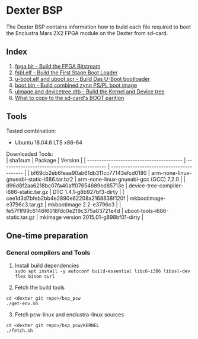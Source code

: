 # Dexter BSP

The Dexter BSP contains information how to build each file required to boot
the Enclustra Mars ZX2 FPGA module on the Dexter from sd-card.

## Index

1. [fpga.bit - Build the FPGA Bitstream](build_hdl.md)
2. [fsbl.elf - Build the First Stage Boot Loader](build_fsbl.md)
3. [u-boot.elf and uboot.scr - Build Das U-Boot bootloader](build_bsp_uboot.md)
4. [boot.bin - Build combined zynq PS/PL boot image](build_bsp_boot_bin.md)
5. [uImage and devicetree.dtb - Build the Kernel and Device tree](build_bsp_kernel.md)
6. [What to copy to the sd-card's BOOT parition](build_bsp_sdboot.md)

## Tools

Tested combination:  
- Ubuntu 18.04.6 LTS x86-64

Downloaded Tools:  
| sha1sum                                  | Package                                      | Version                                   |
| ---------------------------------------- | -------------------------------------------- | ----------------------------------------- |
| bf69cb2eb6feaa90ab61db311cc77143efcd0180 | arm-none-linux-gnueabi-static-i686.tar.bz2   | arm-none-linux-gnueabi-gcc (GCC) 7.2.0    |
| d96d8f2aa6218bc07fa40aff07654689ed85713e | device-tree-compiler-i686-static.tar.gz      | DTC 1.4.1-g8b927bf3-dirty                 |
| cee1d3d7bfeb2bb4e2890e62208a2168838f120f | mkbootimage-e3796c3.tar.gz                   | mkbootimage 2.2-e3796c3                   |
| fe57f1f99c6146f6018fdc0e219c375a03721e4d | uboot-tools-i686-static.tar.gz               | mkimage version 2015.01-g898bf01-dirty    |

## One-time preparation

### General compilers and Tools

1. Install build dependencies  
`sudo apt install -y autoconf build-essential libc6-i386 libssl-dev flex bison curl`

2. Fetch the build tools  
```
cd <dexter git repo>/bsp_pcw
./get-env.sh
```

3. Fetch pcw-linux and enclustra-linux sources
```
cd <dexter git repo>/bsp_pcw/KERNEL
./fetch.sh
```

